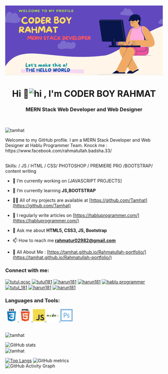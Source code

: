 
<img src="https://github.com/Tamhat/Tamhat/blob/main/Screenshot_69.png"><br>
<h1 align="center">Hi 👋<img src="https://user-images.c/1303154/88677602-1635ba80-d120-11ea-84d8-d263ba5fc3c0.gif" width="28px" alt="hi">
, I'm CODER BOY RAHMAT</h1> <h3 align="center">MERN Stack Web Developer and Web Designer </h3><br>
<p align="left"><img src="https://komarev.com/ghpvc/?username=Tamhat&label=Profile%20views&color=0e75b6&style=flat" alt="tamhat" /></p>
<p>Welcome to my GitHub profile. I am a MERN Stack Developer and Web Designer at Hablu Programmer Team. Knock me : https://www.facebook.com/rahmatullah.badsha.33/</p><br>
Skills: / JS / HTML / CSS/ PHOTOSHOP / PREMIERE PRO /BOOTSTRAP/ content writing<br>

- 🔭 I’m currently working on [JAVASCRIPT PROJECTS]

- 🌱 I’m currently learning **JS,BOOTSTRAP**

- 👨‍💻 All of my projects are available at [https://github.com/Tamhat](https://github.com/Tamhat)

- 📝 I regularly write articles on [https://habluprogrammer.com/](https://habluprogrammer.com/)

- 💬 Ask me about **HTML5, CSS3, JS, Bootstrap**

- 📫 How to reach me **rahmatur02982@gmail.com**

- 📄 All About Me : [https://tamhat.github.io/Rahmatullah-portfolio/](https://tamhat.github.io/Rahmatullah-portfolio/)<br>
<h3 align="left">Connect with me:</h3> <p align="left"> 
  <p align="left">
<a href="https://fb.com/rahmatullah.badsha.33/" target="blank"><img align="center" src="https://raw.githubusercontent.com/rahuldkjain/github-profile-readme-generator/master/src/images/icons/Social/facebook.svg" alt="tutul.qcsc" height="30" width="40" /></a>
<a href="https://twitter.com" target="blank"><img align="center" src="https://raw.githubusercontent.com/rahuldkjain/github-profile-readme-generator/master/src/images/icons/Social/twitter.svg" alt="tutul181" height="30" width="40" /></a>
<a href="https://linkedin.com/in/rahmat-ullah-7605221b7/" target="blank"><img align="center" src="https://raw.githubusercontent.com/rahuldkjain/github-profile-readme-generator/master/src/images/icons/Social/linked-in-alt.svg" alt="harun181" height="30" width="40" /></a>
<a href="https://codepen.io/tamhat" target="blank"><img align="center" src="https://raw.githubusercontent.com/rahuldkjain/github-profile-readme-generator/master/src/images/icons/Social/codepen.svg" alt="harun181" height="30" width="40" /></a>
<a href="https://www.youtube.com" target="blank"><img align="center" src="https://raw.githubusercontent.com/rahuldkjain/github-profile-readme-generator/master/src/images/icons/Social/youtube.svg" alt="hablu programmer" height="30" width="40" /></a>
<a href="https://instagram.com/badsharahmatullah" target="blank"><img align="center" src="https://raw.githubusercontent.com/rahuldkjain/github-profile-readme-generator/master/src/images/icons/Social/instagram.svg" alt="tutul_181" height="30" width="40" /></a>
<a href="https://dribbble.com/ulldvdah" target="blank"><img align="center" src="https://raw.githubusercontent.com/rahuldkjain/github-profile-readme-generator/master/src/images/icons/Social/dribbble.svg" alt="harun181" height="30" width="40" /></a>
<a href="https://www.behance.net/rahmatbadsha" target="blank"><img align="center" src="https://raw.githubusercontent.com/rahuldkjain/github-profile-readme-generator/master/src/images/icons/Social/behance.svg" alt="harun181" height="30" width="40" /></a>
</p>
 </p> <h3 align="left">Languages and Tools:</h3> <p align="left"> <a href="https://www.w3schools.com/css/" target="_blank"> <img src="https://raw.githubusercontent.com/devicons/devicon/master/icons/css3/css3-original-wordmark.svg" alt="css3" width="40" height="40"/> </a> <a href="https://www.w3.org/html/" target="_blank"> <img src="https://raw.githubusercontent.com/devicons/devicon/master/icons/html5/html5-original-wordmark.svg" alt="html5" width="40" height="40"/> </a> <a href="https://developer.mozilla.org/en-US/docs/Web/JavaScript" target="_blank"> <img src="https://raw.githubusercontent.com/devicons/devicon/master/icons/javascript/javascript-original.svg" alt="javascript" width="40" height="40"/> </a> <a href="https://nodejs.org" target="_blank"> <img src="https://raw.githubusercontent.com/devicons/devicon/master/icons/nodejs/nodejs-original-wordmark.svg" alt="nodejs" width="40" height="40"/> </a> <a href="https://www.photoshop.com/en" target="_blank"> <img src="https://raw.githubusercontent.com/devicons/devicon/master/icons/photoshop/photoshop-line.svg" alt="photoshop" width="40" height="40"/> </a> </p> <p><br>
  <img align="center" src="https://github-readme-stats.vercel.app/api/top-langs?username=tamhat&show_icons=true&locale=en&layout=compact" alt="tamhat" /></p> <p>
  
![GitHub stats](https://github-readme-stats.vercel.app/api?username=Tamhat&show_icons=true&count_private=true)  
  <img align="center" src="https://github-readme-streak-stats.herokuapp.com/?user=tamhat&" alt="tamhat" /></p>
[![Top Langs](https://github-readme-stats.vercel.app/api/top-langs/?username=Tamhat)](https://github.com/anuraghazra/github-readme-stats)
![GitHub metrics](https://metrics.lecoq.io/Tamhat)  <br>
![GitHub Activity Graph](https://activity-graph.herokuapp.com/graph?username=Tamhat)  
